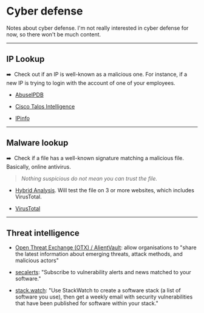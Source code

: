 # Cyber defense

Notes about cyber defense. I'm not really interested in cyber defense for now, so there won't be much content.

<hr class="sep-both">

## IP Lookup

<div class="row row-cols-md-2"><div class="align-self-center">

➡️&nbsp; Check out if an IP is well-known as a malicious one. For instance, if a new IP is trying to login with the account of one of your employees.
</div><div>

* [AbuseIPDB](https://www.abuseipdb.com/)

* [Cisco Talos Intelligence](https://talosintelligence.com/)

* [IPinfo](https://ipinfo.io/)
</div></div>

<hr class="sep-both">

## Malware lookup

<div class="row row-cols-md-2"><div class="align-self-center">

➡️&nbsp; Check if a file has a well-known signature matching a malicious file. Basically, online antivirus.

> *Nothing suspicious do not mean you can trust the file.*
</div><div>

* [Hybrid Analysis](https://www.hybrid-analysis.com/). Will test the file on 3 or more websites, which includes VirusTotal.

* [VirusTotal](https://www.virustotal.com/gui/home/upload)
</div></div>

<hr class="sep-both">

## Threat intelligence

<div class="row row-cols-md-2"><div>

* [Open Threat Exchange (OTX) / AlientVault](https://otx.alienvault.com/): allow organisations to "share the latest information about emerging threats, attack methods, and malicious actors"

* [secalerts](https://secalerts.co/): "Subscribe to vulnerability alerts and news matched to your software."
</div><div>

* [stack.watch](https://stack.watch/): "Use StackWatch to create a software stack (a list of software you use), then get a weekly email with security vulnerabilities that have been published for software within your stack."
</div></div>